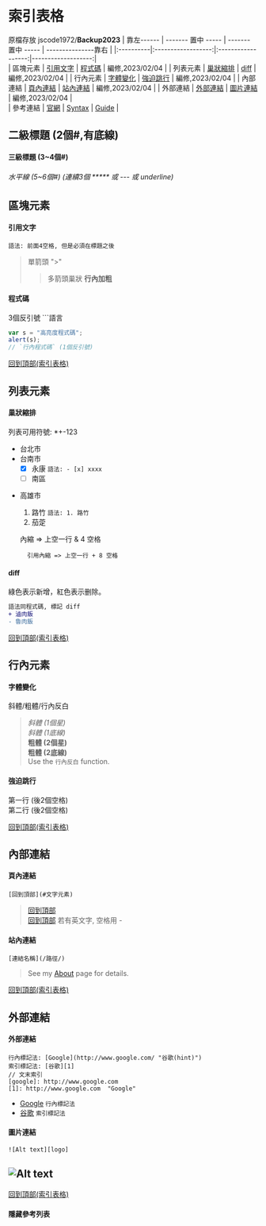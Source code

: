 索引表格 
=========================================
原檔存放 jscode1972/**Backup2023**
| 靠左------ | ------- 置中 ----- | ------- 置中 -----  | ---------------靠右 |
|:----------|:------------------:|:------------------:|-------------------:|            
| 區塊元素   | [引用文字](#引用文字) | [程式碼](#程式碼)    | 編修,2023/02/04     | 
| 列表元素   | [巢狀縮排](#巢狀縮排) | [diff](#diff)      | 編修,2023/02/04     | 
| 行內元素   | [字體變化](#字體變化) | [強迫跳行](#強迫跳行) | 編修,2023/02/04     | 
| 內部連結   | [頁內連結](#頁內連結) | [站內連結](#站內連結) | 編修,2023/02/04     | 
| 外部連結   | [外部連結](#外部連結) | [圖片連結](#圖片連結) | 編修,2023/02/04     |    
| 參考連結   | [官網][2]           | [Syntax][3]        | [Guide][4]         |

## 二級標題 (2個#,有底線)
#### 三級標題 (3~4個#)
###### 水平線 (5~6個#)  (連續3個 ***** 或  --- 或 underline)


## 區塊元素
#### 引用文字
    語法: 前面4空格, 但是必須在標題之後 
> 單箭頭 ">"
>> 多箭頭巢狀  **行內加粗** 

#### 程式碼 
3個反引號 ```語言
```javascript
var s = "高亮度程式碼";
alert(s);
// `行內程式碼` (1個反引號)
```

[回到頂部(索引表格)](#索引表格)

## 列表元素
#### 巢狀縮排
列表可用符號: *+-123 
- 台北市 
- 台南市 
  - [x] 永康 `語法: - [x] xxxx`
  - [ ] 南區 
* 高雄市  
  1. 路竹 `語法: 1. 路竹`
  1. 茄萣

    內縮 => 上空一行 & 4 空格
    
        引用內縮 => 上空一行 + 8 空格
#### diff
綠色表示新增，紅色表示删除。
```diff
語法同程式碼, 標記 diff
+ 滷肉飯
- 魯肉飯
```

[回到頂部(索引表格)](#索引表格)

## 行內元素
#### 字體變化
斜體/粗體/行內反白
> *斜體 (1個星)*  
_斜體 (1底線)_  
**粗體 (2個星)**   
__粗體 (2底線)__  
Use the `行內反白` function.  
#### 強迫跳行 
第一行 (後2個空格)  
第二行 (後2個空格)  

[回到頂部(索引表格)](#索引表格)

## 內部連結
#### 頁內連結
`[回到頂部](#文字元素)`
>[回到頂部](#文字元素)  
>[回到頂部](#a-bb-cc) 若有英文字, 空格用 -
#### 站內連結
`[連結名稱](/路徑/)`
>See my [About](/about/) page for details. 

[回到頂部(索引表格)](#索引表格)

## 外部連結
#### 外部連結
```
行內標記法: [Google](http://www.google.com/ "谷歌(hint)")
索引標記法: [谷歌][1]
// 文末索引
[google]: http://www.google.com 
[1]: http://www.google.com  "Google"
```
- [Google](http://www.google.com/ "谷歌")  `行內標記法`  
- [谷歌][1]       `索引標記法`  
#### 圖片連結
```
![Alt text][logo]
```
![Alt text][logo]
-------------------------------------
[回到頂部(索引表格)](#索引表格)

#### 隱藏參考列表
[1]: http://www.google.com   "Google"
[2]: https://markdown.tw/#html  
[3]: https://guides.github.com/features/mastering-markdown/     "Basic writing and formatting syntax"                          
[4]: https://www.markdownguide.org/basic-syntax/                "Markdown Guide"
[logo]: https://www.google.com.tw/images/branding/googlelogo/2x/googlelogo_color_272x92dp.png   

